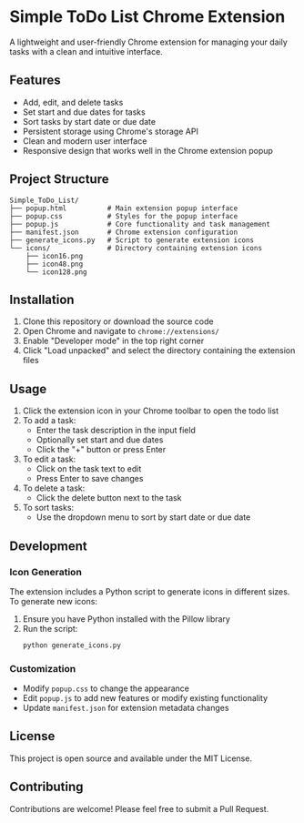 # Simple ToDo List Chrome Extension

A lightweight and user-friendly Chrome extension for managing your daily tasks with a clean and intuitive interface.

## Features

- Add, edit, and delete tasks
- Set start and due dates for tasks
- Sort tasks by start date or due date
- Persistent storage using Chrome's storage API
- Clean and modern user interface
- Responsive design that works well in the Chrome extension popup

## Project Structure

```
Simple_ToDo_List/
├── popup.html          # Main extension popup interface
├── popup.css           # Styles for the popup interface
├── popup.js            # Core functionality and task management
├── manifest.json       # Chrome extension configuration
├── generate_icons.py   # Script to generate extension icons
└── icons/              # Directory containing extension icons
    ├── icon16.png
    ├── icon48.png
    └── icon128.png
```

## Installation

1. Clone this repository or download the source code
2. Open Chrome and navigate to `chrome://extensions/`
3. Enable "Developer mode" in the top right corner
4. Click "Load unpacked" and select the directory containing the extension files

## Usage

1. Click the extension icon in your Chrome toolbar to open the todo list
2. To add a task:
   - Enter the task description in the input field
   - Optionally set start and due dates
   - Click the "+" button or press Enter
3. To edit a task:
   - Click on the task text to edit
   - Press Enter to save changes
4. To delete a task:
   - Click the delete button next to the task
5. To sort tasks:
   - Use the dropdown menu to sort by start date or due date

## Development

### Icon Generation

The extension includes a Python script to generate icons in different sizes. To generate new icons:

1. Ensure you have Python installed with the Pillow library
2. Run the script:
   ```bash
   python generate_icons.py
   ```

### Customization

- Modify `popup.css` to change the appearance
- Edit `popup.js` to add new features or modify existing functionality
- Update `manifest.json` for extension metadata changes

## License

This project is open source and available under the MIT License.

## Contributing

Contributions are welcome! Please feel free to submit a Pull Request.